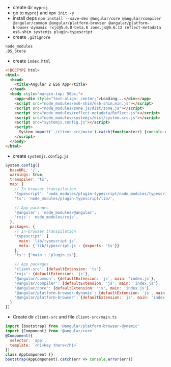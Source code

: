 - create dir `myproj`
- go to `myproj` and `npm init -y`
- install deps `npm install --save-dev @angular/core @angular/compiler @angular/common @angular/platform-browser @angular/platform-browser-dynamic rxjs@5.0.0-beta.6 zone.js@0.6.12 reflect-metadata es6-shim systemjs plugin-typescript`
- create `.gitignore`

```bash
node_modules
.DS_Store
```

- create `index.html`

```html
<!DOCTYPE html>
<html>
  <head>
    <title>Angular 2 ES6 App</title>
  </head>
  <body style="margin-top: 50px;">
    <app><div style="text-align: center;">Loading...</div></app>
    <script src="node_modules/es6-shim/es6-shim.min.js"></script>
    <script src="node_modules/zone.js/dist/zone.js"></script>
    <script src="node_modules/reflect-metadata/Reflect.js"></script>
    <script src="node_modules/systemjs/dist/system.src.js"></script>
    <script src="systemjs.config.js"></script>
    <script>
      System.import('./client-src/main').catch(function(err) {console.error(err)})
    </script>
  </body>
</html>
```

- create `systemjs.config.js`

```javascript
System.config({
  baseURL: '/',
  warnings: true,
  transpiler: 'ts',
  map: {
    // In-browser transpilation
    'typescript': 'node_modules/plugin-typescript/node_modules/typescript',
    'ts': 'node_modules/plugin-typescript/lib/',

    // App packages
    '@angular': 'node_modules/@angular',
    'rxjs': 'node_modules/rxjs',
  },
  packages: {
    // In-browser transpilation
    'typescript': {
      main: 'lib/typescript.js',
      meta: {'lib/typescript.js': {exports: 'ts'}}
    },
    'ts': {'main': 'plugin.js'},

    // App packages
    'client-src': {defaultExtension: 'ts'},
    'rxjs': {defaultExtension: 'js'},
    '@angular/common': {defaultExtension: 'js', main: 'index.js'},
    '@angular/compiler': {defaultExtension: 'js', main: 'index.js'},
    '@angular/core': {defaultExtension: 'js', main: 'index.js'},
    '@angular/platform-browser-dynamic': {defaultExtension: 'js', main: 'index.js'},
    '@angular/platform-browser': {defaultExtension: 'js', main: 'index.js'}
  }
})

```

- Create dir `client-src` and file `client-src/main.ts`

```javascript
import {bootstrap} from '@angular/platform-browser-dynamic'
import {Component} from '@angular/core'
@Component({
  selector: 'app',
  template: `<h1>Hey there</h1>`
})
class AppComponent {}
bootstrap(AppComponent).catch(err => console.error(err))
```